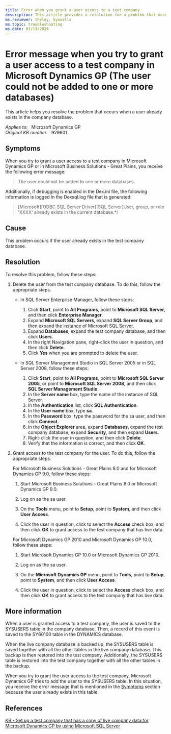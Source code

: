 ```yaml
---
title: Error when you grant a user access to a test company
description: This article provides a resolution for a problem that occurs when a user already exists in the company database.
ms.reviewer: theley, kyouells
ms.topic: troubleshooting
ms.date: 03/13/2024
---
```

# Error message when you try to grant a user access to a test company in Microsoft Dynamics GP (The user could not be added to one or more databases)

This article helps you resolve the problem that occurs when a user already exists in the company database.

_Applies to:_ &nbsp; Microsoft Dynamics GP  
_Original KB number:_ &nbsp; 929601

## Symptoms

When you try to grant a user access to a test company in Microsoft Dynamics GP or in Microsoft Business Solutions - Great Plains, you receive the following error message:

> The user could not be added to one or more databases.

Additionally, if debugging is enabled in the Dex.ini file, the following information is logged in the Dexsql.log file that is generated:

> [Microsoft][ODBC SQL Server Driver][SQL Server]User, group, or role 'XXXX' already exists in the current database.*/

## Cause

This problem occurs if the user already exists in the test company database.

## Resolution

To resolve this problem, follow these steps:

1. Delete the user from the test company database. To do this, follow the appropriate steps.

   - In SQL Server Enterprise Manager, follow these steps:

        1. Click **Start**, point to **All Programs**, point to **Microsoft SQL Server**, and then click **Enterprise Manager**.
        2. Expand **Microsoft SQL Servers**, expand **SQL Server Group**, and then expand the instance of Microsoft SQL Server.
        3. Expand **Databases**, expand the test company database, and then click **Users**.
        4. In the right Navigation pane, right-click the user in question, and then click **Delete**.
        5. Click **Yes** when you are prompted to delete the user.

   - In SQL Server Management Studio in SQL Server 2005 or in SQL Server 2008, follow these steps:

        1. Click **Start**, point to **All Programs**, point to **Microsoft SQL Server 2005**, or point to **Microsoft SQL Server 2008**, and then click **SQL Server Management Studio**.
        1. In the **Server name** box, type the name of the instance of SQL Server.
        1. In the **Authentication** list, click **SQL Authentication**.
        1. In the **User name** box, type **sa**.
        1. In the **Password** box, type the password for the sa user, and then click **Connect**.
        1. In the **Object Explorer** area, expand **Databases**, expand the test company database, expand **Security**, and then expand **Users**.
        1. Right-click the user in question, and then click **Delete**.
        1. Verify that the information is correct, and then click **OK**.

2. Grant access to the test company for the user. To do this, follow the appropriate steps.

   For Microsoft Business Solutions - Great Plains 8.0 and for Microsoft Dynamics GP 9.0, follow these steps:

   1. Start Microsoft Business Solutions - Great Plains 8.0 or Microsoft Dynamics GP 9.0.

   2. Log on as the sa user.

   3. On the **Tools** menu, point to **Setup**, point to **System**, and then click **User Access**.

   4. Click the user in question, click to select the **Access** check box, and then click **OK** to grant access to the test company that has live data.

   For Microsoft Dynamics GP 2010 and Microsoft Dynamics GP 10.0, follow these steps:

   1. Start Microsoft Dynamics GP 10.0 or Microsoft Dynamics GP 2010.
   2. Log on as the sa user.

   3. On the **Microsoft Dynamics GP** menu, point to **Tools**, point to **Setup**, point to **System**, and then click **User Access**.

   4. Click the user in question, click to select the **Access** check box, and then click **OK** to grant access to the test company that has live data.

## More information

When a user is granted access to a test company, the user is saved to the SYSUSERS table in the company database. Then, a record of this event is saved to the SY60100 table in the DYNAMICS database.

When the live company database is backed up, the SYSUSERS table is saved together with all the other tables in the live company database. This backup is then restored into the test company. Additionally, the SYSUSERS table is restored into the test company together with all the other tables in the backup.

When you try to grant the user access to the test company, Microsoft Dynamics GP tries to add the user to the SYSUSERS table. In this situation, you receive the error message that is mentioned in the [Symptoms](#symptoms) section because the user already exists in this table.

## References

[KB - Set up a test company that has a copy of live company data for Microsoft Dynamics GP by using Microsoft SQL Server](https://support.microsoft.com/help/871973)
